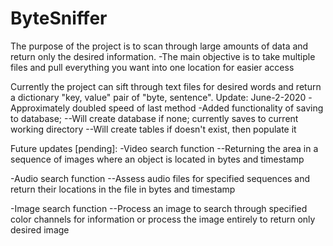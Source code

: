 # ByteSniffer
The purpose of the project is to scan through large amounts of data and return only the desired information.
-The main objective is to take multiple files and pull everything you want into one location for easier access

Currently the project can sift through text files for desired words and return a dictionary "key, value" pair of "byte, sentence".
Update: June-2-2020
-Approximately doubled speed of last method
-Added functionality of saving to database;
--Will create database if none; currently saves to current working directory
--Will create tables if doesn't exist, then populate it

Future updates [pending]:
-Video search function
--Returning the area in a sequence of images where an object is located in bytes and timestamp

-Audio search function
--Assess audio files for specified sequences and return their locations in the file in bytes and timestamp

-Image search function
--Process an image to search through specified color channels for information or process the image entirely to return only desired image

